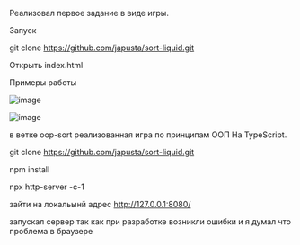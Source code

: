 Реализовал первое задание в виде игры. 

Запуск

git clone https://github.com/japusta/sort-liquid.git

Открыть index.html

Примеры работы 

![image](https://github.com/user-attachments/assets/75ae785c-f614-47c7-a889-d55c0faf5fe9)


![image](https://github.com/user-attachments/assets/607dddf1-7e25-4217-965f-855bd0dc0f90)

в ветке oop-sort реализованная игра по принципам ООП На TypeScript.


git clone https://github.com/japusta/sort-liquid.git

npm install

npx http-server -c-1

зайти на локальынй адрес http://127.0.0.1:8080/

запускал сервер так как при разработке возникли ошибки и я думал что проблема в браузере
